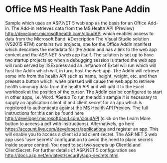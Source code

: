 # Office MS Health Task Pane Addin
Sample which uses an ASP.NET 5 web app as the basis for an Office Add-in. 
The Add-in retrieves data from the MS Health API (Preview) http://developer.microsofthealth.com/cloudAPI which enables access to data from the Microsoft Band.
#Description
The Visual Studio solution (VS2015 RTM) contains two projects; one for the Office AddIn manifest which describes the metadata for the AddIn and has a link to the web app content and the ASP.NET 5 web app itself. The solution is set up to have two startup projects so when a debugging session is started the web app will runb served by IISExpress and an instance of Excel will run which will host the AddIn which will, in turn, host the web app.
The AddIn will retrieve some info from the health API such as name, height, weight, etc. and then present a button which, when pressed will cause the web app to retrieve health summary data from the health API and will add it to the Excel workbook at the position of the cursor. The AddIn can be configured to start in other apps, i.e. Word.
#Setup
To run the addin sample it is necessary to supply an application client id and client secret for an app which is registered to authenticate against the MS Health API Preview. The full instructions for this can be found here http://developer.microsoftband.com/cloudAPI (click on the Learn More button to access a pdf with instructions). Alternatively, go here https://account.live.com/developers/applications and register an app. This will enable you to access a client id and client secret. The ASP.NET 5 web app uses 'user secrets' configuration to avoid the need to place secrets inside source control. You need to set two secrets up ClientId and ClientSecret. For further details of ASP.NET 5 configuration see http://docs.asp.net/en/latest/security/app-secrets.html  
